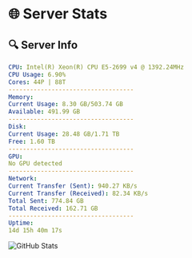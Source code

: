 # 🌐 Server Stats
## 🔍 Server Info
```yaml
CPU: Intel(R) Xeon(R) CPU E5-2699 v4 @ 1392.24MHz
CPU Usage: 6.90%
Cores: 44P | 88T
-----------------------------------
Memory:
Current Usage: 8.30 GB/503.74 GB
Available: 491.99 GB
-----------------------------------
Disk:
Current Usage: 28.48 GB/1.71 TB
Free: 1.60 TB
-----------------------------------
GPU:
No GPU detected
-----------------------------------
Network:
Current Transfer (Sent): 940.27 KB/s
Current Transfer (Received): 82.34 KB/s
Total Sent: 774.84 GB
Total Received: 162.71 GB
-----------------------------------
Uptime:
14d 15h 40m 17s
```
![GitHub Stats](https://img.shields.io/badge/Updated-2025-05-04_08:49:05-blue)